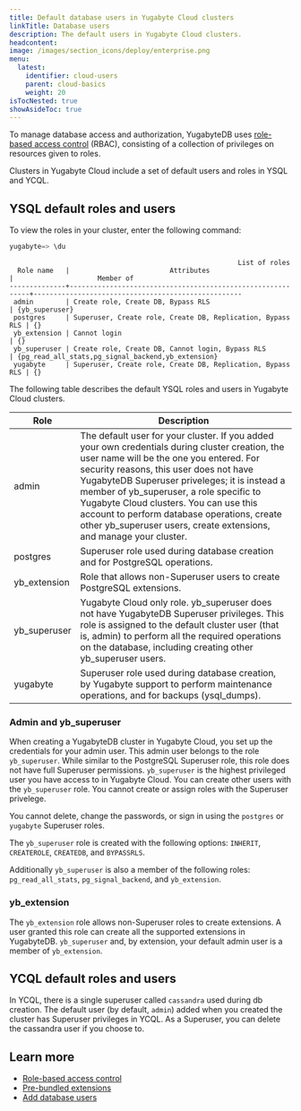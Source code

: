 ```yaml
---
title: Default database users in Yugabyte Cloud clusters
linkTitle: Database users
description: The default users in Yugabyte Cloud clusters.
headcontent:
image: /images/section_icons/deploy/enterprise.png
menu:
  latest:
    identifier: cloud-users
    parent: cloud-basics
    weight: 20
isTocNested: true
showAsideToc: true
---
```


To manage database access and authorization, YugabyteDB uses [role-based access control](../../secure/authorization) (RBAC), consisting of a collection of privileges on resources given to roles.

Clusters in Yugabyte Cloud include a set of default users and roles in YSQL and YCQL.

## YSQL default roles and users

To view the roles in your cluster, enter the following command:

```sql
yugabyte=> \du
```

```output
                                                         List of roles
  Role name   |                         Attributes                         |                     Member of                      
--------------+------------------------------------------------------------+----------------------------------------------------
 admin        | Create role, Create DB, Bypass RLS                         | {yb_superuser}
 postgres     | Superuser, Create role, Create DB, Replication, Bypass RLS | {}
 yb_extension | Cannot login                                               | {}
 yb_superuser | Create role, Create DB, Cannot login, Bypass RLS           | {pg_read_all_stats,pg_signal_backend,yb_extension}
 yugabyte     | Superuser, Create role, Create DB, Replication, Bypass RLS | {}
```

The following table describes the default YSQL roles and users in Yugabyte Cloud clusters.

| Role | Description |
| --- | --- |
| admin | The default user for your cluster. If you added your own credentials during cluster creation, the user name will be the one you entered. For security reasons, this user does not have YugabyteDB Superuser priveleges; it is instead a member of yb_superuser, a role specific to Yugabyte Cloud clusters. You can use this account to perform database operations, create other yb_superuser users, create extensions, and manage your cluster. |
| postgres | Superuser role used during database creation and for PostgreSQL operations. |
| yb_extension | Role that allows non-Superuser users to create PostgreSQL extensions. |
| yb_superuser | Yugabyte Cloud only role. yb_superuser does not have YugabyteDB Superuser privileges. This role is assigned to the default cluster user (that is, admin) to perform all the required operations on the database, including creating other yb_superuser users. |
| yugabyte | Superuser role used during database creation, by Yugabyte support to perform maintenance operations, and for backups (ysql_dumps). |

### Admin and yb_superuser

When creating a YugabyteDB cluster in Yugabyte Cloud, you set up the credentials for your admin user. This admin user belongs to the role `yb_superuser`. While similar to the PostgreSQL Superuser role, this role does not have full Superuser permissions. `yb_superuser` is the highest privileged user you have access to in Yugabyte Cloud. You can create other users with the `yb_superuser` role. You cannot create or assign roles with the Superuser privelege.

You cannot delete, change the passwords, or sign in using the `postgres` or `yugabyte` Superuser roles.

The `yb_superuser` role is created with the following options: `INHERIT`, `CREATEROLE`, `CREATEDB`, and `BYPASSRLS`.

Additionally `yb_superuser` is also a member of the following roles: `pg_read_all_stats`, `pg_signal_backend`, and `yb_extension`.

### yb_extension

The `yb_extension` role allows non-Superuser roles to create extensions. A user granted this role can create all the supported extensions in YugabyteDB. `yb_superuser` and, by extension, your default admin user is a member of `yb_extension`.

## YCQL default roles and users

In YCQL, there is a single superuser called `cassandra` used during db creation. The default user (by default, `admin`) added when you created the cluster has Superuser privileges in YCQL. As a Superuser, you can delete the cassandra user if you choose to.

## Learn more

- [Role-based access control](../../../secure/authorization/)
- [Pre-bundled extensions](../../../explore/ysql-language-features/extensions/)
- [Add database users](../../cloud-connect/add-users/)
